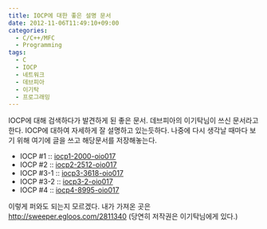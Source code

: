 ```yaml
---
title: IOCP에 대한 좋은 설명 문서
date: 2012-11-06T11:49:10+09:00
categories:
  - C/C++/MFC
  - Programming
tags:
  - C
  - IOCP
  - 네트워크
  - 데브피아
  - 이기탁
  - 프로그래밍
---
```

IOCP에 대해 검색하다가 발견하게 된 좋은 문서. 데브피아의 이기탁님이 쓰신 문서라고 한다. IOCP에 대하여 자세하게 잘 설명하고 있는듯하다. 나중에 다시 생각날 때마다 보기 위해 여기에 글을 쓰고 해당문서를 저장해놓는다.

  * IOCP #1 :: [iocp1-2000-oio017](/assets/attach/iocp1-2000-oio017.doc)
  * IOCP #2 :: [iocp2-2512-oio017](/assets/attach/iocp2-2512-oio017.doc)
  * IOCP #3-1 :: [iocp3-3618-oio017](/assets/attach/iocp3-3618-oio017.doc)
  * IOCP #3-2 :: [iocp3-2-oio017](/assets/attach/iocp3-2-oio017.doc)
  * IOCP #4 :: [iocp4-8995-oio017](/assets/attach/iocp4-8995-oio017.doc)

이렇게 퍼와도 되는지 모르겠다. 내가 가져온 곳은 <http://sweeper.egloos.com/2811340> (당연히 저작권은 이기탁님에게 있다.)
